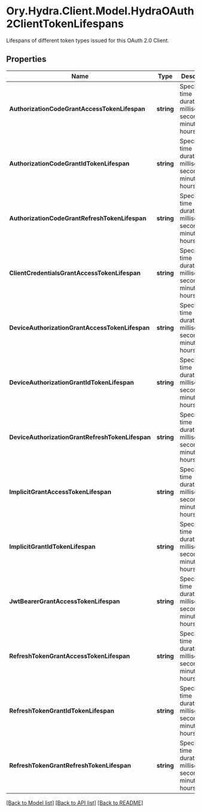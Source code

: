 # Ory.Hydra.Client.Model.HydraOAuth2ClientTokenLifespans
Lifespans of different token types issued for this OAuth 2.0 Client.

## Properties

Name | Type | Description | Notes
------------ | ------------- | ------------- | -------------
**AuthorizationCodeGrantAccessTokenLifespan** | **string** | Specify a time duration in milliseconds, seconds, minutes, hours. | [optional] 
**AuthorizationCodeGrantIdTokenLifespan** | **string** | Specify a time duration in milliseconds, seconds, minutes, hours. | [optional] 
**AuthorizationCodeGrantRefreshTokenLifespan** | **string** | Specify a time duration in milliseconds, seconds, minutes, hours. | [optional] 
**ClientCredentialsGrantAccessTokenLifespan** | **string** | Specify a time duration in milliseconds, seconds, minutes, hours. | [optional] 
**DeviceAuthorizationGrantAccessTokenLifespan** | **string** | Specify a time duration in milliseconds, seconds, minutes, hours. | [optional] 
**DeviceAuthorizationGrantIdTokenLifespan** | **string** | Specify a time duration in milliseconds, seconds, minutes, hours. | [optional] 
**DeviceAuthorizationGrantRefreshTokenLifespan** | **string** | Specify a time duration in milliseconds, seconds, minutes, hours. | [optional] 
**ImplicitGrantAccessTokenLifespan** | **string** | Specify a time duration in milliseconds, seconds, minutes, hours. | [optional] 
**ImplicitGrantIdTokenLifespan** | **string** | Specify a time duration in milliseconds, seconds, minutes, hours. | [optional] 
**JwtBearerGrantAccessTokenLifespan** | **string** | Specify a time duration in milliseconds, seconds, minutes, hours. | [optional] 
**RefreshTokenGrantAccessTokenLifespan** | **string** | Specify a time duration in milliseconds, seconds, minutes, hours. | [optional] 
**RefreshTokenGrantIdTokenLifespan** | **string** | Specify a time duration in milliseconds, seconds, minutes, hours. | [optional] 
**RefreshTokenGrantRefreshTokenLifespan** | **string** | Specify a time duration in milliseconds, seconds, minutes, hours. | [optional] 

[[Back to Model list]](../README.md#documentation-for-models) [[Back to API list]](../README.md#documentation-for-api-endpoints) [[Back to README]](../README.md)

